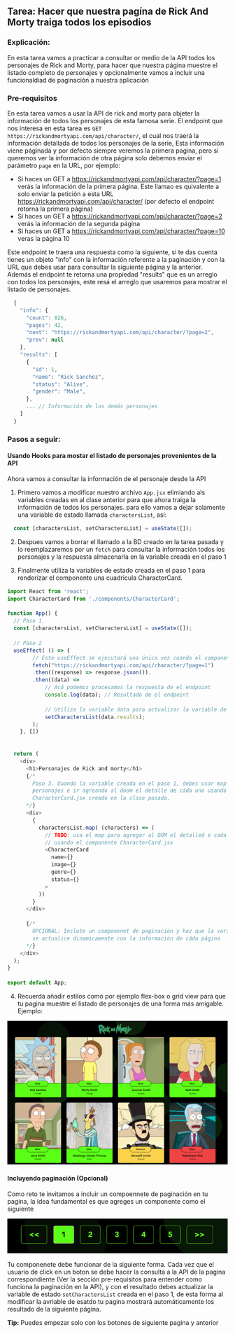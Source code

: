 ## Tarea:  Hacer que nuestra pagína de Rick And Morty traiga todos los episodios

### Explicación:
En esta tarea vamos a practicar a consultar or medio de la API todos los personajes de Rick and Morty, para hacer que nuestra página muestre el listado completo de personajes y opcionalmente vamos a incluir una funcionaldiad de paginación a nuestra aplicación

### Pre-requisitos

En esta tarea vamos a usar la API de rick and morty para objeter la información de todos los personajes de esta famosa serie. El endpoint que nos interesa en esta tarea es `GET https://rickandmortyapi.com/api/character/`, el cual nos traerá la información detallada de todos los personajes de la serie, Esta información viene páginada y por defecto siempre veremos la primera pagina, pero si queremos ver la información de otra página solo debemos enviar el parámetro `page` en la URL, por ejemplo:

  - Si haces un GET a https://rickandmortyapi.com/api/character/?page=1 verás la información de la primera página. Este llamao es quivalente a solo enviar la petición a esta URL https://rickandmortyapi.com/api/character/ (por defecto el endpoint retorna la primera página)
  - Si haces un GET a https://rickandmortyapi.com/api/character/?page=2 verás la información de la segunda página
  - Si haces un GET a https://rickandmortyapi.com/api/character/?page=10 veras la página 10

Este endpoint te traera una respuesta como la siguiente, si te das cuenta tienes un objeto "info" con la información referente a la paginación y con la URL que debes usar para consultar la siguiente página y la anterior. Además el endpoint te retorna una propiedad "results" que es un arreglo con todos los personajes, este resá el arreglo que usaremos para mostrar el listado de personajes.
```javascript
  {
    "info": {
      "count": 826,
      "pages": 42,
      "next": "https://rickandmortyapi.com/api/character/?page=2",
      "prev": null
    },
    "results": [
      {
        "id": 1,
        "name": "Rick Sanchez",
        "status": "Alive",
        "gender": "Male",
      },
      ... // Información de los demás personajes
    ]
  }
```

### Pasos a seguir:

#### Usando Hooks para mostar el listado de personajes provenientes de la API

Ahora vamos a consultar la información de el personaje desde la API

1. Primero vamos a modificar nuestro archivo `App.jsx` elimiando als variables creadas en al clase anterior para que ahora traiga la información de todos los personajes. para ello vamos a dejar solamente una variable de estado llamada `charactersList`, así:

  ```javascript
    const [charactersList, setCharactersList] = useState([]);
  ```

2. Despues vamos a borrar el llamado a la BD creado en la tarea pasada y lo reemplazaremos por un  `fetch` para consultar la información todos los personajes y la respuesta almacenarla en la variable creada en el paso 1

3. Finalmente utiliza la variables de estado creada en el paso 1 para renderizar el componente una cuadricula CharacterCard.

```javascript
import React from 'react';
import CharacterCard from './components/CharacterCard';

function App() {
  // Paso 1. 
  const [charactersList, setCharactersList] = useState([]);

  // Paso 2
  useEffect( () => {
        // Este useEffect se ejecutará una única vez cuando el componente se monte
        fetch("https://rickandmortyapi.com/api/character/?page=1")
        .then((response) => response.jsxon()).
        .then((data) => 
            // Acá podemos procesamos la respuesta de el endpoint
            console.log(data); // Resultado de el endpoint

            // Utiliza la variable data para actualizar la variable de estado de el paso 1
            setCharactersList(data.results);
        );
    }, [])  


  return (
    <div>
      <h1>Personajes de Rick and morty</h1>
      {/* 
        Paso 3. Uuando la variable creada en el paso 1, debes usar map para leer todos 
        personajes e ir agreando al doom el detalle de cáda uno usando el componenete 
        CharacterCard.jsx creado en la clase pasada. 
      */}
      <div>
        {
          charactersList.map( (characters) => (
            // TODO: usa el map para agregar al DOM el detalled e cada personaje 
            // usando el componente CharacterCard.jsx
            <CharacterCard 
              name={}
              image={}
              genre={}
              status={}
            >
          ))
        }
      </div>
      
      {/*
        OPCIONAL: Inclute un componenet de paginación y haz que la variable de el paso 1 
        se actualice dinamicamente con la información de cáda página
      */}
    </div>
  );
}

export default App;
```

4. Recuerda añadir estilos como por ejemplo flex-box o grid view para que  tu pagina muestre el listado de personajes de una forma más amigable. Ejemplo:

![page](./resources/page.png)

#### Incluyendo paginación (Opcional)

Como reto te invitamos a incluir un compoennete de paginación en tu pagina, la idea fundamental es que agreges un componente como el siguiente 

![page](./resources/pagination.png)

Tu componenete debe funcionar de la siguiente forma. Cada vez que el usuario de click en un boton se debe hacer la consulta a la API de la pagina correspondiente (Ver la sección pre-requisitos para entender como funciona la paginación en la API), y con el resultado debes actualizar la variable de estado `setCharactersList` creada en el paso 1, de esta forma al modificar la avriable de esatdo tu pagina mostrará automáticamente los resultado de la siguiente página.

**Tip:** Puedes empezar solo con los botones de siguiente pagina y anterior